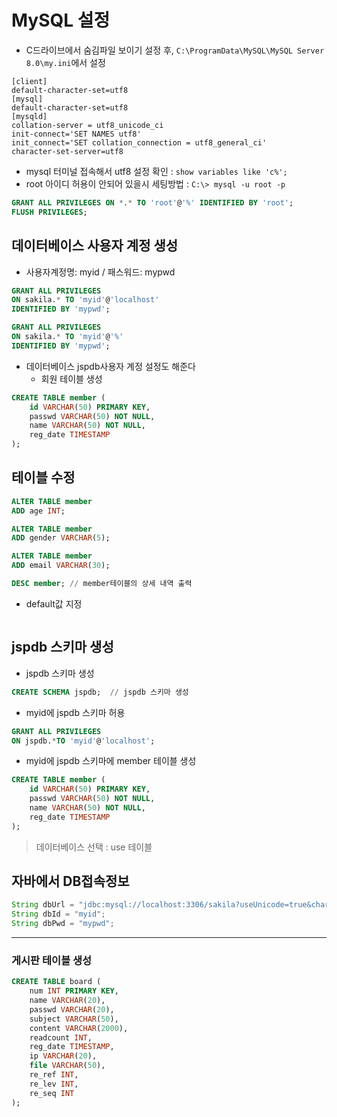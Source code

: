 # MySQL 설정
- C드라이브에서 숨김파일 보이기 설정 후, `C:\ProgramData\MySQL\MySQL Server 8.0\my.ini`에서 설정 
```
[client]
default-character-set=utf8
[mysql]
default-character-set=utf8
[mysqld]
collation-server = utf8_unicode_ci
init-connect='SET NAMES utf8'
init_connect='SET collation_connection = utf8_general_ci'
character-set-server=utf8
```
- mysql 터미널 접속해서 utf8 설정 확인 : `show variables like 'c%';`
- root 아이디 허용이 안되어 있을시 세팅방법 : `C:\> mysql -u root -p`
```sql
GRANT ALL PRIVILEGES ON *.* TO 'root'@'%' IDENTIFIED BY 'root';
FLUSH PRIVILEGES;
```

## 데이터베이스 사용자 계정 생성
- 사용자계정명: myid / 패스워드: mypwd
```sql
GRANT ALL PRIVILEGES
ON sakila.* TO 'myid'@'localhost'
IDENTIFIED BY 'mypwd';
```
```sql
GRANT ALL PRIVILEGES
ON sakila.* TO 'myid'@'%'
IDENTIFIED BY 'mypwd';
```
+ 데이터베이스 jspdb사용자 계정 설정도 해준다
	+ 회원 테이블 생성
```sql
CREATE TABLE member (
	id VARCHAR(50) PRIMARY KEY,
	passwd VARCHAR(50) NOT NULL,
	name VARCHAR(50) NOT NULL,
	reg_date TIMESTAMP
);
```

## 테이블 수정
```sql
ALTER TABLE member
ADD age INT;
```
```sql
ALTER TABLE member
ADD gender VARCHAR(5);
```
```sql
ALTER TABLE member
ADD email VARCHAR(30);
```
```sql
DESC member; // member테이블의 상세 내역 출력
```
- default값 지정
```sql

```
## jspdb 스키마 생성
- jspdb 스키마 생성
```sql
CREATE SCHEMA jspdb;  // jspdb 스키마 생성
```

- myid에 jspdb 스키마 허용
```sql
GRANT ALL PRIVILEGES
ON jspdb.*TO 'myid'@'localhost';
```

- myid에 jspdb 스키마에 member 테이블 생성
```sql
CREATE TABLE member (
	id VARCHAR(50) PRIMARY KEY,
	passwd VARCHAR(50) NOT NULL,
	name VARCHAR(50) NOT NULL,
	reg_date TIMESTAMP
);
```

> 데이터베이스 선택 : use 테이블

## 자바에서 DB접속정보
```java
String dbUrl = "jdbc:mysql://localhost:3306/sakila?useUnicode=true&characterEncoding=utf8&allowPublicKeyRetrieval=true&useSSL=false&serverTimezone=Asia/Seoul";
String dbId = "myid";
String dbPwd = "mypwd";
```

---
### 게시판 테이블 생성
```sql
CREATE TABLE board (
	num INT PRIMARY KEY,
	name VARCHAR(20),
	passwd VARCHAR(20),
	subject VARCHAR(50),
	content VARCHAR(2000),
	readcount INT,
	reg_date TIMESTAMP,
	ip VARCHAR(20),
	file VARCHAR(50),
	re_ref INT,
	re_lev INT,
	re_seq INT
);
```
